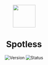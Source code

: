 <p align=center><img src="https://cdn-icons-png.flaticon.com/512/10464/10464776.png" width="75" height="75"></p>
<h1 align=center>Spotless</h1>

<div align="center">

  ![Version](https://img.shields.io/badge/Version-v1.6.1-blue?style=flat-square) 
  ![Status](https://img.shields.io/badge/Status-Down-red?style=flat-square)

</div>
